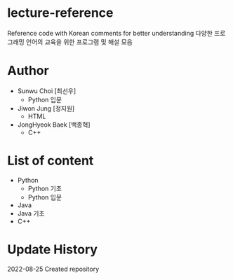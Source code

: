 # lecture-reference
Reference code with Korean comments for better understanding
다양한 프로그래밍 언어의 교육을 위한 프로그램 및 해설 모음

# Author
* Sunwu Choi [최선우]
  * Python 입문
* Jiwon Jung [정지원]
  * HTML
* JongHyeok Baek [백종혁]
  * C++

# List of content 
* Python
  * Python 기초
  * Python 입문
* Java
 * Java 기초
* C++

# Update History
2022-08-25 Created repository
